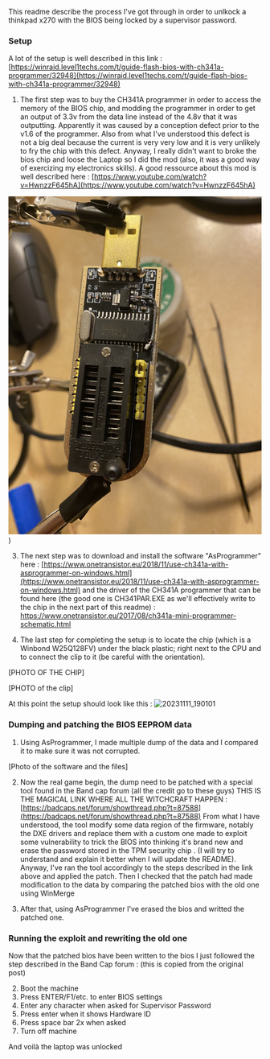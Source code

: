 This readme describe the process I've got through in order to unlkock a thinkpad x270 with the BIOS being locked by a supervisor password.

### Setup
A lot of the setup is well described in this link : [https://winraid.level1techs.com/t/guide-flash-bios-with-ch341a-programmer/32948](https://winraid.level1techs.com/t/guide-flash-bios-with-ch341a-programmer/32948)

1. The first step was to buy the CH341A programmer in order to access the memory of the BIOS chip, and modding the programmer in order to get an output of 3.3v from the data line instead of the 4.8v that it was outputting. 
Apparently it was caused by a conception defect prior to the v1.6 of the programmer. 
Also from what I've understood this defect is not a big deal because the current is very very low and it is very unlikely to fry the chip with this defect. 
Anyway, I really didn't want to broke the bios chip and loose the Laptop so I did the mod (also, it was a good way of exercizing my electronics skills).
A good ressource about this mod is well described here : [https://www.youtube.com/watch?v=HwnzzF645hA](https://www.youtube.com/watch?v=HwnzzF645hA)

![PHOTO of the programmer and the mod](https://raw.githubusercontent.com/Tictactouc/x270_BIOS_Reset/master/Doc/photos/IMG_3250.jpeg))


3. The next step was to download and install the software "AsProgrammer" here : [https://www.onetransistor.eu/2018/11/use-ch341a-with-asprogrammer-on-windows.html](https://www.onetransistor.eu/2018/11/use-ch341a-with-asprogrammer-on-windows.html)
   and the driver of the CH341A programmer that can be found here (the good one is CH341PAR.EXE as we'll effectively write to the chip in the next part of this readme) : [https://www.onetransistor.eu/2017/08/ch341a-mini-programmer-schematic.html
](https://www.onetransistor.eu/2017/08/ch341a-mini-programmer-schematic.html)

5. The last step for completing the setup is to locate the chip (which is a Winbond W25Q128FV) under the black plastic; right next to the CPU and to connect the clip to it (be careful with the orientation).

[PHOTO OF THE CHIP]

[PHOTO of the clip]



At this point the setup should look like this :
![20231111_190101](https://github.com/Tictactouc/x270_BIOS_Reset/assets/63233669/7479412d-8792-4a1b-9f1e-b559a1c869f9)

### Dumping and patching the BIOS EEPROM data

1. Using AsProgrammer, I made multiple dump of the data and I compared it to make sure it was not corrupted.

[Photo of the software and the files]

2. Now the real game begin, the dump need to be patched with a special tool found in the Band cap forum (all the credit go to these guys) THIS IS THE MAGICAL LINK WHERE ALL THE WITCHCRAFT HAPPEN : [https://badcaps.net/forum/showthread.php?t=87588](https://badcaps.net/forum/showthread.php?t=87588)
From what I have understood, the tool modify some data region of the firmware, notably the DXE drivers and replace them with a custom one made to exploit some vulnerability to trick the BIOS into thinking it's brand new and erase the password stored in the TPM security chip . (I will try to understand and explain it better when I will update the README).
Anyway, I've ran the tool accordingly to the steps described in the link above and applied the patch. Then I checked that the patch had made modification to the data by comparing the patched bios with the old one using WinMerge

1. After that, using AsProgrammer I've erased the bios and writted the patched one.

### Running the exploit and rewriting the old one

Now that the patched bios have been written to the bios I just followed the step described in the Band Cap forum :
(this is copied from the original post)

2. Boot the machine
3. Press ENTER/F1/etc. to enter BIOS settings
4. Enter any character when asked for Supervisor Password
5. Press enter when it shows Hardware ID
6. Press space bar 2x when asked
7. Turn off machine

And voilà the laptop was unlocked
